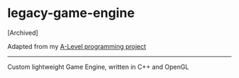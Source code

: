 # legacy-game-engine

[Archived]

Adapted from my [A-Level programming project](https://github.com/mathusela-archive/a-level-project)

---

Custom lightweight Game Engine, written in C++ and OpenGL
